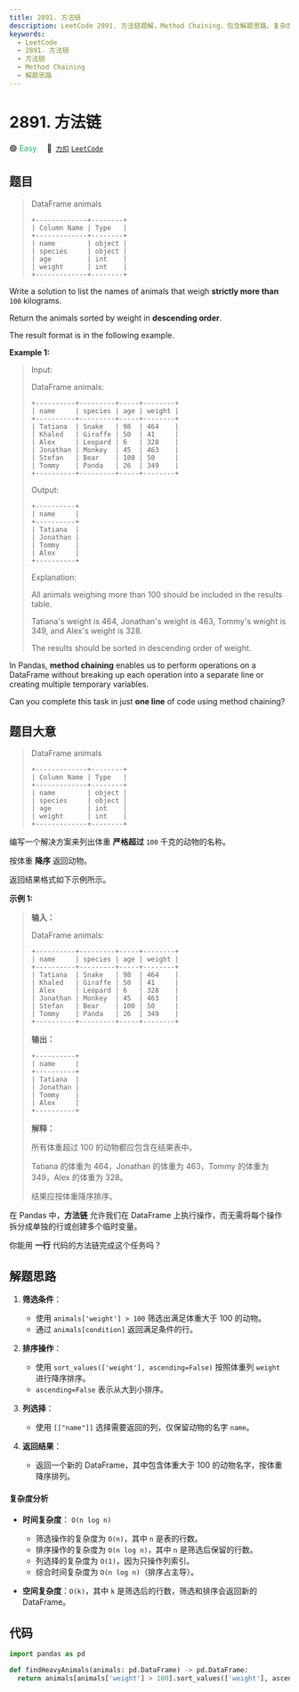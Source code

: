 ```yaml
---
title: 2891. 方法链
description: LeetCode 2891. 方法链题解，Method Chaining，包含解题思路、复杂度分析以及完整的 JavaScript 代码实现。
keywords:
  - LeetCode
  - 2891. 方法链
  - 方法链
  - Method Chaining
  - 解题思路
---
```


# 2891. 方法链

🟢 <font color=#15bd66>Easy</font>&emsp; 🔗&ensp;[`力扣`](https://leetcode.cn/problems/method-chaining) [`LeetCode`](https://leetcode.com/problems/method-chaining)

## 题目

> DataFrame animals
>
> ```
> +-------------+--------+
> | Column Name | Type   |
> +-------------+--------+
> | name        | object |
> | species     | object |
> | age         | int    |
> | weight      | int    |
> +-------------+--------+
> ```

Write a solution to list the names of animals that weigh **strictly more
than** `100` kilograms.

Return the animals sorted by weight in **descending order**.

The result format is in the following example.

**Example 1:**

> Input:
>
> DataFrame animals:
>
> ```
> +----------+---------+-----+--------+
> | name     | species | age | weight |
> +----------+---------+-----+--------+
> | Tatiana  | Snake   | 98  | 464    |
> | Khaled   | Giraffe | 50  | 41     |
> | Alex     | Leopard | 6   | 328    |
> | Jonathan | Monkey  | 45  | 463    |
> | Stefan   | Bear    | 100 | 50     |
> | Tommy    | Panda   | 26  | 349    |
> +----------+---------+-----+--------+
> ```
>
> Output:
>
> ```
> +----------+
> | name     |
> +----------+
> | Tatiana  |
> | Jonathan |
> | Tommy    |
> | Alex     |
> +----------+
> ```
>
> Explanation:
>
> All animals weighing more than 100 should be included in the results table.
>
> Tatiana's weight is 464, Jonathan's weight is 463, Tommy's weight is 349, and Alex's weight is 328.
>
> The results should be sorted in descending order of weight.

In Pandas, **method chaining** enables us to perform operations on a DataFrame
without breaking up each operation into a separate line or creating multiple
temporary variables.

Can you complete this task in just **one line** of code using method chaining?

## 题目大意

> DataFrame animals
>
> ```
> +-------------+--------+
> | Column Name | Type   |
> +-------------+--------+
> | name        | object |
> | species     | object |
> | age         | int    |
> | weight      | int    |
> +-------------+--------+
> ```

编写一个解决方案来列出体重 **严格超过** `100` 千克的动物的名称。

按体重 **降序** 返回动物。

返回结果格式如下示例所示。

**示例 1:**

> **输入：**
>
> DataFrame animals:
>
> ```
> +----------+---------+-----+--------+
> | name     | species | age | weight |
> +----------+---------+-----+--------+
> | Tatiana  | Snake   | 98  | 464    |
> | Khaled   | Giraffe | 50  | 41     |
> | Alex     | Leopard | 6   | 328    |
> | Jonathan | Monkey  | 45  | 463    |
> | Stefan   | Bear    | 100 | 50     |
> | Tommy    | Panda   | 26  | 349    |
> +----------+---------+-----+--------+
> ```
>
> **输出：**
>
> ```
> +----------+
> | name     |
> +----------+
> | Tatiana  |
> | Jonathan |
> | Tommy    |
> | Alex     |
> +----------+
> ```
>
> **解释：**
>
> 所有体重超过 100 的动物都应包含在结果表中。
>
> Tatiana 的体重为 464，Jonathan 的体重为 463，Tommy 的体重为 349，Alex 的体重为 328。
>
> 结果应按体重降序排序。

在 Pandas 中，**方法链** 允许我们在 DataFrame 上执行操作，而无需将每个操作拆分成单独的行或创建多个临时变量。

你能用 **一行** 代码的方法链完成这个任务吗？

## 解题思路

1. **筛选条件**：

   - 使用 `animals['weight'] > 100` 筛选出满足体重大于 100 的动物。
   - 通过 `animals[condition]` 返回满足条件的行。

2. **排序操作**：

   - 使用 `sort_values(['weight'], ascending=False)` 按照体重列 `weight` 进行降序排序。
   - `ascending=False` 表示从大到小排序。

3. **列选择**：

   - 使用 `[["name"]]` 选择需要返回的列，仅保留动物的名字 `name`。

4. **返回结果**：
   - 返回一个新的 DataFrame，其中包含体重大于 100 的动物名字，按体重降序排列。

#### 复杂度分析

- **时间复杂度**： `O(n log n)`

  - 筛选操作的复杂度为 `O(n)`，其中 `n` 是表的行数。
  - 排序操作的复杂度为 `O(n log n)`，其中 `n` 是筛选后保留的行数。
  - 列选择的复杂度为 `O(1)`，因为只操作列索引。
  - 综合时间复杂度为 `O(n log n)`（排序占主导）。

- **空间复杂度**：`O(k)`，其中 `k` 是筛选后的行数，筛选和排序会返回新的 DataFrame。

## 代码

```python
import pandas as pd

def findHeavyAnimals(animals: pd.DataFrame) -> pd.DataFrame:
  return animals[animals['weight'] > 100].sort_values(['weight'], ascending=False)[['name']]
```
